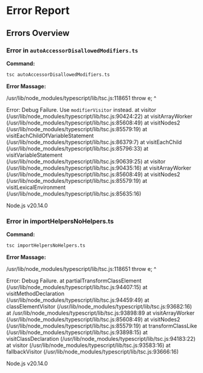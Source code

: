 # Error Report

## Errors Overview

### Error in `autoAccessorDisallowedModifiers.ts`

**Command:**
```sh
tsc autoAccessorDisallowedModifiers.ts
```
**Error Massage:**

/usr/lib/node_modules/typescript/lib/tsc.js:118651
      throw e;
      ^

Error: Debug Failure. Use `modifierVisitor` instead.
    at visitor (/usr/lib/node_modules/typescript/lib/tsc.js:90424:22)
    at visitArrayWorker (/usr/lib/node_modules/typescript/lib/tsc.js:85608:49)
    at visitNodes2 (/usr/lib/node_modules/typescript/lib/tsc.js:85579:19)
    at visitEachChildOfVariableStatement (/usr/lib/node_modules/typescript/lib/tsc.js:86379:7)
    at visitEachChild (/usr/lib/node_modules/typescript/lib/tsc.js:85796:33)
    at visitVariableStatement (/usr/lib/node_modules/typescript/lib/tsc.js:90639:25)
    at visitor (/usr/lib/node_modules/typescript/lib/tsc.js:90435:16)
    at visitArrayWorker (/usr/lib/node_modules/typescript/lib/tsc.js:85608:49)
    at visitNodes2 (/usr/lib/node_modules/typescript/lib/tsc.js:85579:19)
    at visitLexicalEnvironment (/usr/lib/node_modules/typescript/lib/tsc.js:85635:16)

Node.js v20.14.0

### Error in importHelpersNoHelpers.ts

**Command:**
```sh
tsc importHelpersNoHelpers.ts
```
**Error Massage:**

/usr/lib/node_modules/typescript/lib/tsc.js:118651
      throw e;
      ^

Error: Debug Failure.
    at partialTransformClassElement (/usr/lib/node_modules/typescript/lib/tsc.js:94407:15)
    at visitMethodDeclaration (/usr/lib/node_modules/typescript/lib/tsc.js:94459:49)
    at classElementVisitor (/usr/lib/node_modules/typescript/lib/tsc.js:93682:16)
    at /usr/lib/node_modules/typescript/lib/tsc.js:93898:89
    at visitArrayWorker (/usr/lib/node_modules/typescript/lib/tsc.js:85608:49)
    at visitNodes2 (/usr/lib/node_modules/typescript/lib/tsc.js:85579:19)
    at transformClassLike (/usr/lib/node_modules/typescript/lib/tsc.js:93898:15)
    at visitClassDeclaration (/usr/lib/node_modules/typescript/lib/tsc.js:94183:22)
    at visitor (/usr/lib/node_modules/typescript/lib/tsc.js:93583:16)
    at fallbackVisitor (/usr/lib/node_modules/typescript/lib/tsc.js:93666:16)

Node.js v20.14.0

